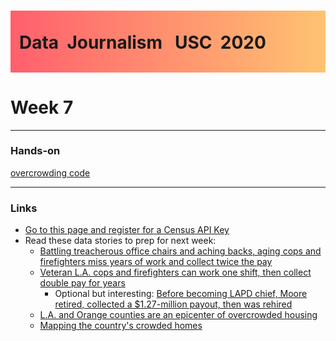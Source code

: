 <div class="header">
<h1 class="ml7">
  <span class="text-wrapper">
    <span class="letters"><p id ="usc p">Data&nbsp;&nbsp;Journalism&nbsp;&nbsp;&nbsp;USC&nbsp;&nbsp;2020</p></span>
  </span>
</h1>
</div>
<script src="https://cdnjs.cloudflare.com/ajax/libs/animejs/2.0.2/anime.min.js"></script>

<script src="https://ajax.googleapis.com/ajax/libs/jquery/3.3.1/jquery.min.js"></script>

<style>
.header{
      background-image: linear-gradient(to right, #ff5f6d, #ffc371);
}

.ml7 {
  position: relative;
  font-weight: 1200;


}
.ml7 .text-wrapper {
  position: relative;
  display: inline-block;
  padding-top: 0.2em;
  padding-right: 0.05em;
  padding-bottom: 0.1em;
  overflow: hidden;
  padding-left: 14px;

}
.ml7 .letter {
  transform-origin: 0 100%;
  display: inline-block;
  line-height: 1.3em;
  font-size: 3.6em;
  color: #FFFFFF
}


</style>


<script>
// Wrap every letter in a span
$('.ml7 .letters').each(function(){
  $(this).html($(this).text().replace(/([^\x00-\x80]|\w)/g, "<span class='letter'>$&</span>"));
});

anime.timeline({loop: true})
  .add({
    targets: '.ml7 .letter',
    translateY: ["1.1em", 0],
    translateX: ["0.55em", 0],
    translateZ: 0,
    rotateZ: [180, 0],
    duration: 1050,
    easing: "easeOutExpo",
    delay: function(el, i) {
      return 50 * i;
    }
  }).add({
    targets: '.ml7',
    opacity: 0,
    duration: 1000,
    easing: "easeOutExpo",
    delay: 1000
  });
</script>

# Week 7


---

### Hands-on

[overcrowding code](https://github.com/ryanvmenezes/notebooks/blob/master/Z-values.ipynb)

---

### Links


* [Go to this page and register for a Census API Key](https://api.census.gov/data/key_signup.html)
* Read these data stories to prep for next week:
	* [Battling treacherous office chairs and aching backs, aging cops and firefighters miss years of work and collect twice the pay](https://www.latimes.com/local/california/la-me-drop-20180203-htmlstory.html)
	* [Veteran L.A. cops and firefighters can work one shift, then collect double pay for years](https://www.latimes.com/local/lanow/la-me-drop-one-day-rule-20180218-story.html)
		* Optional but interesting: [Before becoming LAPD chief, Moore retired, collected a $1.27-million payout, then was rehired
](https://www.latimes.com/local/lanow/la-me-chief-drop-2018-08012-story.html)
	* [L.A. and Orange counties are an epicenter of overcrowded housing](https://www.latimes.com/local/la-me-crowding-20140308-story.html)
	* [Mapping the country's crowded homes](http://graphics.latimes.com/crowding-map/)



